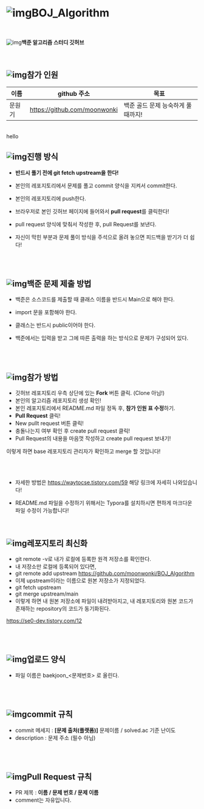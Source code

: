 # ![img](./Images/computer.png)BOJ_Algorithm
<br />

![img](./Images/java.png)**백준 알고리즘 스터디 깃허브**

<br />

## ![img](./Images/greenCheck.png)참가 인원

| 이름   | github 주소                  | 목표                               |
| ------ | ---------------------------- | ---------------------------------- |
| 문원기 | https://github.com/moonwonki | 백준 골드 문제 능숙하게 풀 때까지! |

<br />
hello
<br />

## ![img](./Images/greenCheck.png)진행 방식

- **반드시 풀기 전에 git fetch upstream을 한다!**

- 본인의 레포지토리에서 문제를 풀고 commit 양식을 지켜서 commit한다.

- 본인의 레포지토리에 push한다.

- 브라우저로 본인 깃허브 페이지에 들어와서 **pull request**를 클릭한다!

- pull request 양식에 맞춰서 작성한 후, pull Request를 보낸다.

- 자신이 막힌 부분과 문제 풀이 방식을 주석으로 올려 놓으면 피드백을 받기가 더 쉽다!

<br />

<br />

## ![img](./Images/greenCheck.png)백준 문제 제출 방법

- 백준은 소스코드를 제출할 때 클래스 이름을 반드시 Main으로 해야 한다.

- import 문을 포함해야 한다.

- 클래스는 반드시 public이어야 한다.

- 백준에서는 입력을 받고 그에 따른 출력을 하는 방식으로 문제가 구성되어 있다.

<br />

<br />

## ![img](./Images/greenCheck.png)참가 방법

- 깃허브 레포지토리 우측 상단에 있는 **Fork** 버튼 클릭. (Clone 아님!)  
- 본인의 알고리즘 레포지토리 생성 확인!  
- 본인 레포지토리에서 README.md 파일 정독 후, **참가 인원 표 수정**하기.  
- **Pull Request** 클릭!  
- New pullt request 버튼 클릭!  
- 충돌나는지 여부 확인 후 create pull request 클릭!  
- Pull Request의 내용을 마음껏 작성하고 create pull request 보내기!  

이렇게 하면 base 레포지토리 관리자가 확인하고 merge 할 것입니다!

<br />

<br />

- 자세한 방법은 https://waytocse.tistory.com/59 해당 링크에 자세히 나와있습니다!

- README.md 파일을 수정하기 위해서는 Typora를 설치하시면 편하게 마크다운 파일 수정이 가능합니다!
  <br />

<br />

## ![img](./Images/greenCheck.png)레포지토리 최신화

- git remote -v로 내가 로컬에 등록한 원격 저장소를 확인한다.
- 내 저장소만 로컬에 등록되어 있다면, 
- git remote add upstream https://github.com/moonwonki/BOJ_Algorithm  
- 이제 upstream이라는 이름으로 원본 저장소가 지정되었다.
- git fetch upstream
- git merge upstream/main
- 이렇게 하면 내 원본 저장소에 파일이 내려받아지고, 내 레포지토리와 원본 코드가 존재하는 repository의 코드가 동기화된다.



https://se0-dev.tistory.com/12

<br />

<br />

## ![img](./Images/upload.png)업로드 양식

- 파일 이름은 baekjoon_<문제번호> 로 올린다.

<br />

<br />

## ![img](./Images/upload.png)commit 규칙

- commit 메세지 : **[문제 출처(플랫폼)]** 문제이름 / solved.ac 기준 난이도
- description : 문제 주소 (필수 아님)

<br />

<br />

## ![img](./Images/upload.png)Pull Request 규칙

- PR 제목 : **이름 / 문제 번호 / 문제 이름**
- comment는 자유입니다.

<br />



